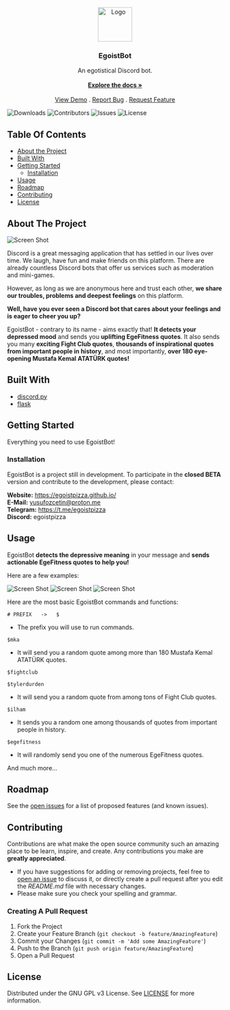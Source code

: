 <br/>
<p align="center">
  <a href="https://github.com/egoistpizza/EgoistBot">
    <img src="https://cdn.discordapp.com/attachments/982678664758054944/991476569614860428/profilephoto.png" alt="Logo" width="80" height="80">
  </a>

  <h3 align="center">EgoistBot</h3>

  <p align="center">
    An egotistical Discord bot.
    <br/>
    <br/>
    <a href="https://github.com/egoistpizza/EgoistBot"><strong>Explore the docs »</strong></a>
    <br/>
    <br/>
    <a href="https://github.com/egoistpizza/EgoistBot">View Demo</a>
    .
    <a href="https://github.com/egoistpizza/EgoistBot/issues">Report Bug</a>
    .
    <a href="https://github.com/egoistpizza/EgoistBot/issues">Request Feature</a>
  </p>
</p>

![Downloads](https://img.shields.io/github/downloads/egoistpizza/EgoistBot/total) ![Contributors](https://img.shields.io/github/contributors/egoistpizza/EgoistBot?color=dark-green) ![Issues](https://img.shields.io/github/issues/egoistpizza/EgoistBot) ![License](https://img.shields.io/github/license/egoistpizza/EgoistBot) 

## Table Of Contents

* [About the Project](#about-the-project)
* [Built With](#built-with)
* [Getting Started](#getting-started)
  * [Installation](#installation)
* [Usage](#usage)
* [Roadmap](#roadmap)
* [Contributing](#contributing)
* [License](#license)

## About The Project

![Screen Shot](https://cdn.discordapp.com/attachments/982678664758054944/991477243236847626/discord_banner.jpeg)

Discord is a great messaging application that has settled in our lives over time. We laugh, have fun and make friends on this platform. There are already countless Discord bots that offer us services such as moderation and mini-games.

However, as long as we are anonymous here and trust each other, **we share our troubles, problems and deepest feelings** on this platform.

**Well, have you ever seen a Discord bot that cares about your feelings and is eager to cheer you up?**

EgoistBot - contrary to its name - aims exactly that! **It detects your depressed mood** and sends you **uplifting EgeFitness quotes**. It also sends you many **exciting Fight Club quotes**, **thousands of inspirational quotes from important people in history**, and most importantly, **over 180 eye-opening Mustafa Kemal ATATÜRK quotes!**

## Built With



* [discord.py](https://discordpy.readthedocs.io/en/stable/)
* [flask](https://flask.palletsprojects.com/en/2.1.x/)

## Getting Started

Everything you need to use EgoistBot!

### Installation

EgoistBot is a project still in development. To participate in the **closed BETA** version and contribute to the development, please contact:

**Website:** https://egoistpizza.github.io/                               
**E-Mail:** yusufozcetin@proton.me                                   
**Telegram:** https://t.me/egoistpizza                               
**Discord:** egoistpizza

## Usage

EgoistBot **detects the depressive meaning** in your message and **sends actionable EgeFitness quotes to help you!**

Here are a few examples:

![Screen Shot](https://cdn.discordapp.com/attachments/982678664758054944/991469568071585894/unknown.png)
![Screen Shot](https://cdn.discordapp.com/attachments/982678664758054944/991469733872418856/unknown.png)
![Screen Shot](https://cdn.discordapp.com/attachments/982678664758054944/991469836255375390/unknown.png)

Here are the most basic EgoistBot commands and functions:

```
# PREFIX   ->   $
```
* The prefix you will use to run commands.

```
$mka
```
* It will send you a random quote among more than 180 Mustafa Kemal ATATÜRK quotes. 

```
$fightclub
``` 
```
$tylerdurden
```
* It will send you a random quote from among tons of Fight Club quotes.
 
```
$ilham
```
* It sends you a random one among thousands of quotes from important people in history.

```
$egefitness
```
* It will randomly send you one of the numerous EgeFitness quotes.

And much more...

## Roadmap

See the [open issues](https://github.com/egoistpizza/EgoistBot/issues) for a list of proposed features (and known issues).

## Contributing

Contributions are what make the open source community such an amazing place to be learn, inspire, and create. Any contributions you make are **greatly appreciated**.
* If you have suggestions for adding or removing projects, feel free to [open an issue](https://github.com/egoistpizza/EgoistBot/issues/new) to discuss it, or directly create a pull request after you edit the *README.md* file with necessary changes.
* Please make sure you check your spelling and grammar.

### Creating A Pull Request

1. Fork the Project
2. Create your Feature Branch (`git checkout -b feature/AmazingFeature`)
3. Commit your Changes (`git commit -m 'Add some AmazingFeature'`)
4. Push to the Branch (`git push origin feature/AmazingFeature`)
5. Open a Pull Request

## License

Distributed under the GNU GPL v3 License. See [LICENSE](https://github.com/egoistpizza/EgoistBot/blob/main/LICENSE) for more information.
